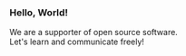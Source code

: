 ### Hello, World!
We are a supporter of open source software.<br>
Let's learn and communicate freely!
